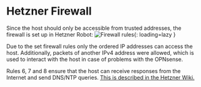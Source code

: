 # Hetzner Firewall
Since the host should only be accessible from trusted addresses, the firewall is set up in Hetzner Robot:
![Firewall rules](../img/setup/firewall/firewall.png?raw=true){: loading=lazy }

Due to the set firewall rules only the ordered IP addresses can access the host. Additionally, packets of another IPv4 address were allowed, which is used to interact with the host in case of problems with the OPNsense.

Rules 6, 7 and 8 ensure that the host can receive responses from the Internet and send DNS/NTP queries. [This is described in the Hetzner Wiki.](https://docs.hetzner.com/robot/dedicated-server/firewall/#out-going-tcp-connections)

